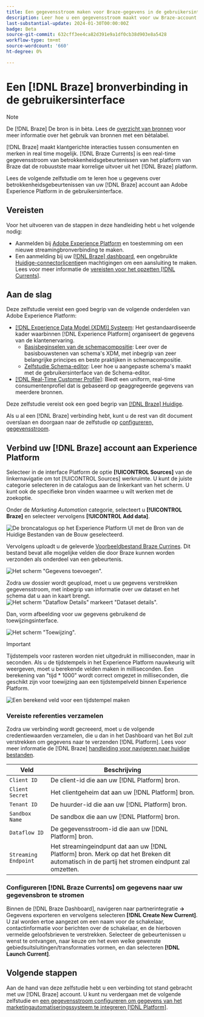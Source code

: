 ```yaml
---
title: Een gegevensstroom maken voor Braze-gegevens in de gebruikersinterface
description: Leer hoe u een gegevensstroom maakt voor uw Braze-account met de gebruikersinterface van Adobe Experience Platform.
last-substantial-update: 2024-01-30T00:00:00Z
badge: Beta
source-git-commit: 632cff3ee4ca82d391e9a1df0cb38d903e8a5428
workflow-type: tm+mt
source-wordcount: '660'
ht-degree: 0%

---
```


# Een [!DNL Braze] bronverbinding in de gebruikersinterface

>[!NOTE]
>
>De [!DNL Braze] De bron is in bèta. Lees de [overzicht van bronnen](../../../../home.md#terms-and-conditions) voor meer informatie over het gebruik van bronnen met een bètalabel.

[!DNL Braze] maakt klantgerichte interacties tussen consumenten en merken in real time mogelijk. [!DNL Braze Currents] is een real-time gegevensstroom van betrokkenheidsgebeurtenissen van het platform van Braze dat de robuustste maar korrelige uitvoer uit het [!DNL Braze] platform.

Lees de volgende zelfstudie om te leren hoe u gegevens over betrokkenheidsgebeurtenissen van uw [!DNL Braze] account aan Adobe Experience Platform in de gebruikersinterface.

## Vereisten

Voor het uitvoeren van de stappen in deze handleiding hebt u het volgende nodig:

* Aanmelden bij [Adobe Experience Platform](https://platform.adobe.com) en toestemming om een nieuwe streamingbronverbinding te maken.
* Een aanmelding bij uw [[!DNL Braze] dashboard](https://dashboard.braze.com/sign_in), een ongebruikte [Huidige-connectorlicentie](https://www.braze.com/docs/user_guide/data_and_analytics/braze_currents)en machtigingen om een aansluiting te maken. Lees voor meer informatie de [vereisten voor het opzetten [!DNL Currents]](https://www.braze.com/docs/user_guide/data_and_analytics/braze_currents/setting_up_currents/#requirements).

## Aan de slag

Deze zelfstudie vereist een goed begrip van de volgende onderdelen van Adobe Experience Platform:

* [[!DNL Experience Data Model (XDM)] Systeem](../../../../../xdm/home.md): Het gestandaardiseerde kader waarbinnen [!DNL Experience Platform] organiseert de gegevens van de klantenervaring.
   * [Basisbeginselen van de schemacompositie](../../../../../xdm/schema/composition.md): Leer over de basisbouwstenen van schema&#39;s XDM, met inbegrip van zeer belangrijke principes en beste praktijken in schemacompositie.
   * [Zelfstudie Schema-editor](../../../../../xdm/tutorials/create-schema-ui.md): Leer hoe u aangepaste schema&#39;s maakt met de gebruikersinterface van de Schema-editor.
* [[!DNL Real-Time Customer Profile]](../../../../../profile/home.md): Biedt een uniform, real-time consumentenprofiel dat is gebaseerd op geaggregeerde gegevens van meerdere bronnen.

Deze zelfstudie vereist ook een goed begrip van [[!DNL Braze] Huidige](https://www.braze.com/docs/user_guide/data_and_analytics/braze_currents).

Als u al een [!DNL Braze] verbinding hebt, kunt u de rest van dit document overslaan en doorgaan naar de zelfstudie op [configureren, gegevensstroom](../../dataflow/marketing-automation.md).

## Verbind uw [!DNL Braze] account aan Experience Platform

Selecteer in de interface Platform de optie **[!UICONTROL Sources]** van de linkernavigatie om tot [!UICONTROL Sources] werkruimte. U kunt de juiste categorie selecteren in de catalogus aan de linkerkant van het scherm. U kunt ook de specifieke bron vinden waarmee u wilt werken met de zoekoptie.

Onder de *Marketing Automation* categorie, selecteert u **[!UICONTROL Braze]** en selecteer vervolgens **[!UICONTROL Add data]**.

![De broncatalogus op het Experience Platform UI met de Bron van de Huidige Bestanden van de Bouw geselecteerd.](../../../../images/tutorials/create/braze/catalog.png)

Vervolgens uploadt u de geleverde [Voorbeeldbestand Braze Currines](https://github.com/Appboy/currents-examples/blob/master/sample-data/Adobe/adobe_examples.json). Dit bestand bevat alle mogelijke velden die door Braze kunnen worden verzonden als onderdeel van een gebeurtenis.

![Het scherm &quot;Gegevens toevoegen&quot;.](../../../../images/tutorials/create/braze/select-data.png)

Zodra uw dossier wordt geupload, moet u uw gegevens verstrekken gegevensstroom, met inbegrip van informatie over uw dataset en het schema dat u aan in kaart brengt.
![Het scherm &quot;Dataflow Details&quot; markeert &quot;Dataset details&quot;.](../../../../images/tutorials/create/braze/dataflow-detail.png)

Dan, vorm afbeelding voor uw gegevens gebruikend de toewijzingsinterface.

![Het scherm &quot;Toewijzing&quot;.](../../../../images/tutorials/create/braze/mapping.png)

>[!IMPORTANT]
>
>Tijdstempels voor rasteren worden niet uitgedrukt in milliseconden, maar in seconden. Als u de tijdstempels in het Experience Platform nauwkeurig wilt weergeven, moet u berekende velden maken in milliseconden. Een berekening van &quot;tijd * 1000&quot; wordt correct omgezet in milliseconden, die geschikt zijn voor toewijzing aan een tijdstempelveld binnen Experience Platform.
>
>![Een berekend veld voor een tijdstempel maken ](../../../../images/tutorials/create/braze/create-calculated-field.png)

### Vereiste referenties verzamelen

Zodra uw verbinding wordt gecreeerd, moet u de volgende credentiewaarden verzamelen, die u dan in het Dashboard van het Bol zult verstrekken om gegevens naar te verzenden [!DNL Platform]. Lees voor meer informatie de [!DNL Braze] [handleiding voor navigeren naar huidige bestanden](https://www.braze.com/docs/user_guide/data_and_analytics/braze_currents/setting_up_currents/#step-2-navigate-to-currents).

| Veld | Beschrijving |
| ---------- | ----------- |
| `Client ID` | De client-id die aan uw [!DNL Platform] bron. |
| `Client Secret` | Het clientgeheim dat aan uw [!DNL Platform] bron. |
| `Tenant ID` | De huurder-id die aan uw [!DNL Platform] bron. |
| `Sandbox Name` | De sandbox die aan uw [!DNL Platform] bron. |
| `Dataflow ID` | De gegevensstroom-id die aan uw [!DNL Platform] bron. |
| `Streaming Endpoint` | Het streamingeindpunt dat aan uw [!DNL Platform] bron. Merk op dat het Breken dit automatisch in de partij het stromen eindpunt zal omzetten. |

### Configureren [!DNL Braze Currents] om gegevens naar uw gegevensbron te stromen

Binnen de [!DNL Braze Dashboard], navigeren naar partnerintegratie **->** Gegevens exporteren en vervolgens selecteren **[!DNL Create New Current]**. U zal worden ertoe aangezet om een naam voor de schakelaar, contactinformatie voor berichten over de schakelaar, en de hierboven vermelde geloofsbrieven te verstrekken. Selecteer de gebeurtenissen u wenst te ontvangen, naar keuze om het even welke gewenste gebiedsuitsluitingen/transformaties vormen, en dan selecteren **[!DNL Launch Current]**.

## Volgende stappen

Aan de hand van deze zelfstudie hebt u een verbinding tot stand gebracht met uw [!DNL Braze] account. U kunt nu verdergaan met de volgende zelfstudie en [een gegevensstroom configureren om gegevens van het marketingautomatiseringssysteem te integreren [!DNL Platform]](../../dataflow/marketing-automation.md).